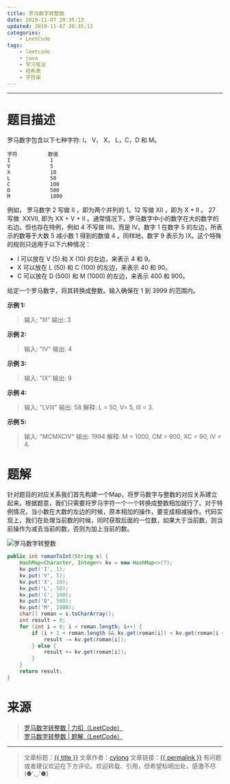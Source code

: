 ```yaml
---
title: 罗马数字转整数
date: 2019-11-07 20:35:13
updated: 2019-11-07 20:35:13
categories:
    - LeetCode
tags:
    - leetcode
    - java
    - 学习笔记
    - 哈希表
    - 字符串
---
```

---

# 题目描述

罗马数字包含以下七种字符: I， V， X， L，C，D 和 M。
```
字符          数值
I             1
V             5
X             10
L             50
C             100
D             500
M             1000
```
例如， 罗马数字 2 写做 II ，即为两个并列的 1。12 写做 XII ，即为 X + II 。 27 写做  XXVII, 即为 XX + V + II 。通常情况下，罗马数字中小的数字在大的数字的右边。但也存在特例，例如 4 不写做 IIII，而是 IV。数字 1 在数字 5 的左边，所表示的数等于大数 5 减小数 1 得到的数值 4 。同样地，数字 9 表示为 IX。这个特殊的规则只适用于以下六种情况：
* I 可以放在 V (5) 和 X (10) 的左边，来表示 4 和 9。
* X 可以放在 L (50) 和 C (100) 的左边，来表示 40 和 90。 
* C 可以放在 D (500) 和 M (1000) 的左边，来表示 400 和 900。

给定一个罗马数字，将其转换成整数。输入确保在 1 到 3999 的范围内。

**示例 1:**
> 输入: "III"
> 输出: 3

**示例 2:**
> 输入: "IV"
> 输出: 4

**示例 3:**
> 输入: "IX"
> 输出: 9

**示例 4:**
> 输入: "LVIII"
> 输出: 58
> 解释: L = 50, V= 5, III = 3.

**示例 5:**
> 输入: "MCMXCIV"
> 输出: 1994
> 解释: M = 1000, CM = 900, XC = 90, IV = 4.

<!-- more -->

# 题解

针对题目的对应关系我们首先构建一个Map，将罗马数字与整数的对应关系建立起来。根据题意，我们只需要将罗马字符一个一个转换成整数相加就行了。对于特例情况，当小数在大数的左边的时候，原本相加的操作，要变成相减操作。代码实现上，我们在处理当前数的时候，同时获取后面的一位数，如果大于当前数，则当前操作为减去当前的数，否则为加上当前的数。

![罗马数字转整数](罗马数字转整数.png)

```java
public int romanToInt(String s) {
    HashMap<Character, Integer> kv = new HashMap<>(7);
    kv.put('I', 1);
    kv.put('V', 5);
    kv.put('X', 10);
    kv.put('L', 50);
    kv.put('C', 100);
    kv.put('D', 500);
    kv.put('M', 1000);
    char[] roman = s.toCharArray();
    int result = 0;
    for (int i = 0; i < roman.length; i++) {
        if (i + 1 < roman.length && kv.get(roman[i]) < kv.get(roman[i + 1])) {
            result -= kv.get(roman[i]);
        } else {
            result += kv.get(roman[i]);
        }
    }
    return result;
}
```

# 来源
> [罗马数字转整数 | 力扣（LeetCode）][1]
> [罗马数字转整数 | 题解（LeetCode）][2]

---

> 文章标题：<a href='{{ permalink }}' title='{{ title }}' >{{ title }}</a>
> 文章作者：[cylong](http://www.cylong.com/about/ "cylong")
> 文章链接：<a href='{{ permalink }}' title='{{ title }}' >{{ permalink }}</a>
> 有问题或者建议欢迎在下方评论。欢迎转载、引用，但希望标明出处，感激不尽(●'◡'●)

[1]: https://leetcode-cn.com/problems/roman-to-integer/ "罗马数字转整数 | 力扣（LeetCode）"
[2]: https://leetcode-cn.com/problems/roman-to-integer/solution/yong-shi-9993nei-cun-9873jian-dan-jie-fa-by-donesp/ "罗马数字转整数 | 题解（LeetCode）"
